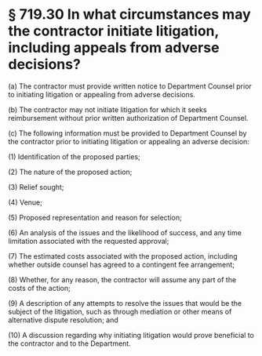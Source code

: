 # § 719.30   In what circumstances may the contractor initiate litigation, including appeals from adverse decisions?

(a) The contractor must provide written notice to Department Counsel prior to initiating litigation or appealing from adverse decisions.


(b) The contractor may not initiate litigation for which it seeks reimbursement without prior written authorization of Department Counsel.


(c) The following information must be provided to Department Counsel by the contractor prior to initiating litigation or appealing an adverse decision:


(1) Identification of the proposed parties;


(2) The nature of the proposed action;


(3) Relief sought;


(4) Venue;


(5) Proposed representation and reason for selection;


(6) An analysis of the issues and the likelihood of success, and any time limitation associated with the requested approval;


(7) The estimated costs associated with the proposed action, including whether outside counsel has agreed to a contingent fee arrangement;


(8) Whether, for any reason, the contractor will assume any part of the costs of the action;


(9) A description of any attempts to resolve the issues that would be the subject of the litigation, such as through mediation or other means of alternative dispute resolution; and


(10) A discussion regarding why initiating litigation would prove beneficial to the contractor and to the Department.




